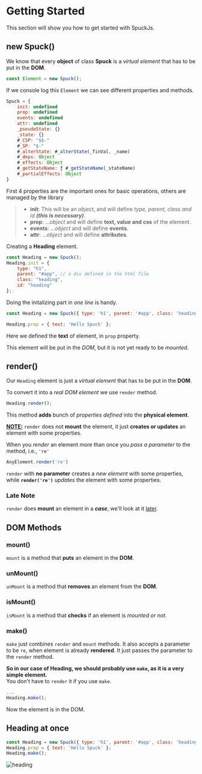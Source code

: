 # Getting Started
This section will show you how to get started with SpuckJs.

## **new Spuck()**
We know that every **object** of class **Spuck** is a *virtual element* that has to be put in the **DOM**.
```js
const Element = new Spuck();
```
If we console log this `Element` we can see different properties and methods.

```js
Spuck = {
    init: undefined
    prop: undefined
    events: undefined
    attr: undefined
    _pseudoState: {}
    _state: {}
    #_CSP: "$$-"
    #_SP: "$-"
    #_alterState: #_alterState(_finVal, _name)
    #_deps: Object
    #_effects: Object
    #_getStateName: ƒ #_getStateName(_stateName)
    #_partialEffects: Object
}
```
First 4 properties are the important ones for basic operations, others are managed by the library<br/>
>* **init**: This will be an *object*, and will define *type, parent, class and id* ***(this is necessary)***.  
>* **prop**: ...*object* and will define **text, value and css** of the element.
>* **events**: ...*object* and will define **events**.
>* **attr**: ...*object* and will define **attributes**.

Creating a **Heading** element.
```js
const Heading = new Spuck();
Heading.init = {
    type: "h1",
    parent: "#app", // a div defined in the html file
    class: "heading",
    id: "heading"
};
```
Doing the initalizing part in *one line* is handy.
```js
const Heading = new Spuck({ type: 'h1', parent: '#app', class: 'heading', id: 'heading' });

Heading.prop = { text: 'Hello Spuck' };
```
Here we defined the **text** of element, in `prop` property.

This element will be put in the *DOM*, but it is not yet ready to be *mounted*.

## **render()**
Our `Heading` element is just a *virtual element* that has to be put in the **DOM**.

To convert it into a *real DOM element* we use `render` method.
```js
Heading.render();
```
This method **adds** bunch of *properties defined* into the **physical element**.

**<u>NOTE:</u>** `render` does not **mount** the element, it just **creates or updates** an element with some properties.

When you *render* an element more than once you *pass a parameter* to the method, i.e., `'re'`
```js
AnyElement.render('re')
```
`render` with **no parameter** creates a *new element* with some properties, while **`render('re')`** *updates* the element with some properties.

### Late Note
`render` does **mount** an element in a ***case***, we'll look at it [later](../InbuiltFeatures/#conditional-rendering).

## **DOM Methods**
### mount()
`mount` is a method that **puts** an element in the **DOM**.
### unMount()
`unMount` is a method that **removes** an element from the **DOM**.
### isMount()
`isMount` is a method that **checks** if an element is *mounted or not*.
### make()
`make` just combines `render` and `mount` methods.
It also accepts a parameter to be `re`, when element is already **rendered**. It just passes the parameter to the `render` method.

**So in our case of Heading, we should probably use `make`, as it is a very simple element.**<br/>
You don't have to `render` it if you use `make`.
```js
...
Heading.make();
```
Now the element is in the DOM.

## Heading at once
```js
const Heading = new Spuck({ type: 'h1', parent: '#app', class: 'heading', id: 'heading' });
Heading.prop = { text: 'Hello Spuck' };
Heading.make();
```
![heading](https://cdn.discordapp.com/attachments/956081993488154664/980888857954377758/Heading_Example.png)
